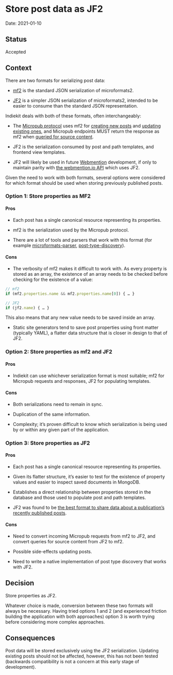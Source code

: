 # Store post data as JF2

Date: 2021-01-10

## Status

Accepted

## Context

There are two formats for serializing post data:

- [mf2](https://microformats.org/wiki/microformats2-parsing) is the standard JSON serialization of microformats2.

- [JF2](https://jf2.spec.indieweb.org) is a simpler JSON serialization of microformats2, intended to be easier to consume than the standard JSON representation.

Indiekit deals with both of these formats, often interchangeably:

- The [Micropub protocol](https://micropub.spec.indieweb.org) uses mf2 for [creating new posts](https://micropub.spec.indieweb.org/#json-syntax) and [updating existing ones](https://micropub.spec.indieweb.org/#update), and Micropub endpoints MUST return the response as mf2 when [queried for source content](https://micropub.spec.indieweb.org/#source-content).

- JF2 is the serialization consumed by post and path templates, and frontend view templates.

- JF2 will likely be used in future [Webmention](https://www.w3.org/TR/webmention/) development, if only to maintain parity with [the webmention.io API](https://github.com/aaronpk/webmention.io#api) which uses JF2.

Given the need to work with both formats, several options were considered for which format should be used when storing previously published posts.

### Option 1: Store properties as MF2

#### Pros

- Each post has a single canonical resource representing its properties.

- mf2 is the serialization used by the Micropub protocol.

- There are a lot of tools and parsers that work with this format (for example [microformats-parser](https://github.com/aimee-gm/microformats-parser), [post-type-discovery](https://github.com/grantcodes/post-type-discovery)).

#### Cons

- The verbosity of mf2 makes it difficult to work with. As every property is stored as an array, the existence of an array needs to be checked before checking for the existence of a value:

```js
// mf2
if (mf2.properties.name && mf2.properties.name[0]) { … }

// JF2
if (jf2.name) { … }
```

This also means that any new value needs to be saved inside an array.

- Static site generators tend to save post properties using front matter (typically YAML), a flatter data structure that is closer in design to that of JF2.

### Option 2: Store properties as mf2 and JF2

#### Pros

- Indiekit can use whichever serialization format is most suitable; mf2 for Micropub requests and responses, JF2 for populating templates.

#### Cons

- Both serializations need to remain in sync.

- Duplication of the same information.

- Complexity; it’s proven difficult to know which serialization is being used by or within any given part of the application.

### Option 3: Store properties as JF2

#### Pros

- Each post has a single canonical resource representing its properties.

- Given its flatter structure, it’s easier to test for the existence of property values and easier to inspect saved documents in MongoDB.

- Establishes a direct relationship between properties stored in the database and those used to populate post and path templates.

- JF2 was found to be [the best format to share data about a publication’s recently published posts](0002-share-publication-state-using-jf2.md).

#### Cons

- Need to convert incoming Micropub requests from mf2 to JF2, and convert queries for source content from JF2 to mf2.

- Possible side-effects updating posts.

- Need to write a native implementation of post type discovery that works with JF2.

## Decision

Store properties as JF2.

Whatever choice is made, conversion between these two formats will always be necessary. Having tried options 1 and 2 (and experienced friction building the application with both approaches) option 3 is worth trying before considering more complex approaches.

## Consequences

Post data will be stored exclusively using the JF2 serialization. Updating existing posts should not be affected, however, this has not been tested (backwards compatibility is not a concern at this early stage of development).
